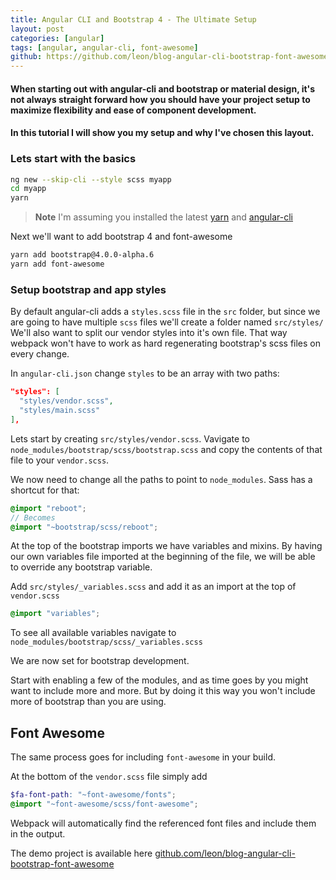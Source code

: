 ```yaml
---
title: Angular CLI and Bootstrap 4 - The Ultimate Setup
layout: post
categories: [angular]
tags: [angular, angular-cli, font-awesome]
github: https://github.com/leon/blog-angular-cli-bootstrap-font-awesome
---
```


#### When starting out with angular-cli and bootstrap or material design, it's not always straight forward how you should have your project setup to maximize flexibility and ease of component development.

#### In this tutorial I will show you my setup and why I've chosen this layout.


### Lets start with the basics

```bash
ng new --skip-cli --style scss myapp
cd myapp
yarn
```

> **Note**
> I'm assuming you installed the latest [yarn](https://yarnpkg.com/en/docs/install) and [angular-cli](https://github.com/angular/angular-cli#installation)

Next we'll want to add bootstrap 4 and font-awesome

```bash
yarn add bootstrap@4.0.0-alpha.6
yarn add font-awesome
```

### Setup bootstrap and app styles
By default angular-cli adds a `styles.scss` file in the `src` folder, but since we are going to have multiple `scss` files we'll create a folder named `src/styles/`
We'll also want to split our vendor styles into it's own file. That way webpack won't have to work as hard regenerating bootstrap's scss files on every change.

In `angular-cli.json` change `styles` to be an array with two paths:

```json
"styles": [
  "styles/vendor.scss",
  "styles/main.scss"
],
```

Lets start by creating `src/styles/vendor.scss`. Vavigate to `node_modules/bootstrap/scss/bootstrap.scss` and copy the contents of that file to your `vendor.scss`.

We now need to change all the paths to point to `node_modules`. Sass has a shortcut for that:

```scss
@import "reboot";
// Becomes
@import "~bootstrap/scss/reboot";
```

At the top of the bootstrap imports we have variables and mixins. By having our own variables file imported at the beginning of the file, we will be able to override any bootstrap variable.

Add `src/styles/_variables.scss` and add it as an import at the top of `vendor.scss`

```scss
@import "variables";
```

To see all available variables navigate to `node_modules/bootstrap/scss/_variables.scss`

We are now set for bootstrap development.

Start with enabling a few of the modules, and as time goes by you might want to include more and more. But by doing it this way you won't include more of bootstrap than you are using.

## Font Awesome
The same process goes for including `font-awesome` in your build.

At the bottom of the `vendor.scss` file simply add
```scss
$fa-font-path: "~font-awesome/fonts";
@import "~font-awesome/scss/font-awesome";
```

Webpack will automatically find the referenced font files and include them in the output.

The demo project is available here [github.com/leon/blog-angular-cli-bootstrap-font-awesome](https://github.com/leon/blog-angular-cli-bootstrap-font-awesome)
